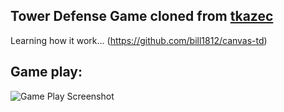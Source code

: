 ## Tower Defense Game cloned from [tkazec](https://github.com/tkazec/canvas-td)

Learning how it work... (https://github.com/bill1812/canvas-td)


## Game play:

![Game Play Screenshot](img/SingleGamePlay.png)
